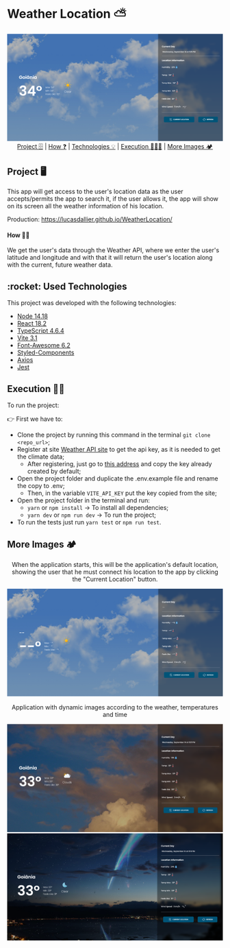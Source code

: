 # Weather Location ⛅

<img src="./imgs/presentation-image.png" width="auto" />

<div align="center">
 <a href="#project">Project 🗄️</a> | <a href="#how"> How ❓</a> | <a href="#technologies">Technologies 💡</a> | <a href="#execution">Execution 👨🏽‍💻</a> | <a href="#more">More Images 🏕️</a>

</div>

<h2 id="project">Project 🖥️</h2>

This app will get access to the user's location data as the user accepts/permits the app to search it, if the user allows it, the app will show on its screen all the weather information of his location.

Production: https://lucasdallier.github.io/WeatherLocation/

<h4 id="how">How 🧑‍💻</h4>

We get the user's data through the Weather API, where we enter the user's latitude and longitude and with that it will return the user's location along with the current, future weather data.
<h2 id="technologies">:rocket: Used Technologies</h2>

This project was developed with the following technologies:

- [Node 14.18](https://nodejs.org/en/)
- [React 18.2](https://reactjs.org/)
- [TypeScript 4.6.4](https://www.typescriptlang.org/)
- [Vite 3.1](https://vitejs.dev/)
- [Font-Awesome 6.2](https://fontawesome.com/docs/web/use-with/react/)
- [Styled-Components](https://github.com/styled-components/styled-components)
- [Axios](https://github.com/axios/axios)
- [Jest](https://jestjs.io/)

<h2 id="execution">Execution 🏋️‍♂️</h2>

To run the project:

👉 First we have to:
  - Clone the project by running this command in the terminal `git clone <repo_url>`;
  - Register at site [Weather API site](https://home.openweathermap.org/users/sign_up) to get the api key, as it is needed to get the climate data;
    - After registering, just go to [this address](https://home.openweathermap.org/api_keys) and copy the key already created by default;
  - Open the project folder and duplicate the .env.example file and rename the copy to .env;
    - Then, in the variable `VITE_API_KEY` put the key copied from the site;
- Open the project folder in the terminal and run:
  - `yarn` or `npm install` -> To install all dependencies;
  - `yarn dev` or `npm run dev` -> To run the project;
- To run the tests just run `yarn test` or `npm run test`.

<h2 id="more">More Images 🏕️</h2>

<div>
  <p align = "center">
    When the application starts, this will be the application's default location, showing the user that he must connect his location to the app by clicking the "Current Location" button.
 </p>
  <img src="./imgs/default-data-image.png" alt="When the application starts, this will be the application's default location" width="auto">
</div>

<div>
  <p align = "center">
    Application with dynamic images according to the weather, temperatures and time
  </p>
  <img src="./imgs/relative-weather-background.png" alt="Application with dynamic images according to the weather, temperatures and time" width="auto">
 
   <img src="./imgs/relative-weather-background-night.png" alt="Application with dynamic images according to the weather, temperatures and time" width="auto">
 
</div>
